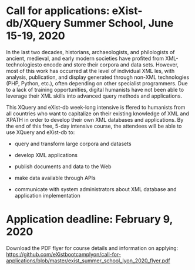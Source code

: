 # Call for applications: eXist-db/XQuery Summer School, June 15-19, 2020

In the last two decades, historians, archaeologists, and philologists of ancient, medieval, and early modern societies have profited from XML-technologiesto encode and store their corpora and data sets. However, most of this work has occurred at the level of individual XML  les, with analysis, publication, and display generated through non-XML technologies (PHP, Python, etc.), often depending on other specialist programmers. Due to a lack of training opportunities, digital humanists have not been able to leverage their XML skills into advanced query methods and applications.

This XQuery and eXist-db week-long intensive is ffered to humanists from all countries who want to capitalize on their existing knowledge of XML and XPATH in order to develop their own XML databases and applications. By the end of this free, 5-day intensive course, the attendees will be able to use XQuery and eXist-db to:

* query and transform large corpora and datasets

* develop XML applications

* publish documents and data to the Web

* make data available through APIs

* communicate with system administrators about XML database and application implementation

# Application deadline: February 9, 2020

Download the PDF flyer for course details and information on applying: https://github.com/eXistbootcamplyon/call-for-applications/blob/master/exist_summer_school_lyon_2020_flyer.pdf
